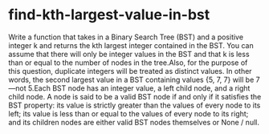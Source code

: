 # find-kth-largest-value-in-bst


  Write a function that takes in a Binary Search Tree (BST) and a positive
  integer k and returns the kth largest integer contained in the BST. 
  You can assume that there will only be integer values in the BST and that
  k  is less than or equal to the number of nodes in the tree.Also, 
  for the purpose of this question, duplicate integers will be treated as
  distinct values. In other words, the second largest value in a BST containing
  values {5, 7, 7}  will be 7 —not 5.Each BST node has an integer value, a
  left child node, and a right child node. A node is said to be a valid
  BST node if and only if it satisfies the BST property: its value is 
  strictly greater than the values of every node to its left; its value is less than or equal to the values
  of every node to its right; and its children nodes are either valid
  BST nodes themselves or None / null.
